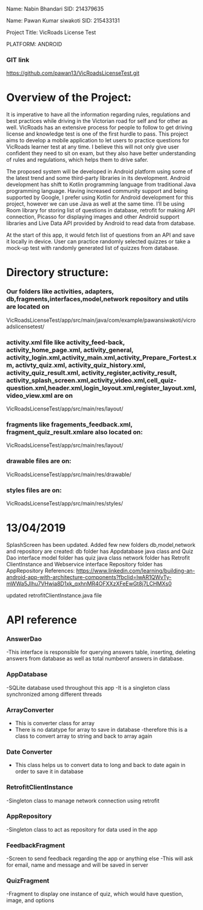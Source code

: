 
Name: Nabin Bhandari  SID: 214379635

Name: Pawan Kumar siwakoti SID: 215433131

Project Title: VicRoads License Test

PLATFORM: ANDROID

### GIT link
https://github.com/pawan13/VicRoadsLicenseTest.git

# Overview of the Project: 
It is imperative to have all the information regarding rules, regulations and best practices while driving in the Victorian road for self and for other as well. VicRoads has an extensive process for people to follow to get driving license and knowledge test is one of the first hurdle to pass. This project aims to develop a mobile application to let users to practice questions for VicRoads learner test at any time. I believe this will not only give user confident they need to sit on exam, but they also have better understanding of rules and regulations, which helps them to drive safer.

The proposed system will be developed in Android platform using some of the latest trend and some third-party libraries in its development. Android development has shift to Kotlin programming language from traditional Java programming language. Having increased community support and being supported by Google, I prefer using Kotlin for Android development for this project, however we can use Java as well at the same time. I’ll be using Room library for storing list of questions in database, retrofit for making API connection, Picasso for displaying images and other Android support libraries and Live Data API provided by Android to read data from database.

At the start of this app, it would fetch list of questions from an API and save it locally in device. User can practice randomly selected quizzes or take a mock-up test with randomly generated list of quizzes from database.


# Directory structure:
### Our folders like activities, adapters, db,fragments,interfaces,model,network repository and utils are located on
VicRoadsLicenseTest/app/src/main/java/com/example/pawansiwakoti/vicroadslicensetest/

### activity.xml file like activity_feed-back, activity_home_page.xml, activity_general, activity_login.xml,activity_main.xml,activity_Prepare_Fortest.xm, activty_quiz.xml, activity_quiz_history.xml, activity_quiz_result.xml, activity_register,activity_result, activity_splash_screen.xml,activity_video.xml,cell_quiz-question.xml,header.xml,login_loyout.xml,register_layout.xml,video_view.xml are on
VicRoadsLicenseTest/app/src/main/res/layout/

### fragments like fragements_feedback.xml, fragment_quiz_result.xmlare also located on:
VicRoadsLicenseTest/app/src/main/res/layout/

### drawable files are on:
VicRoadsLicenseTest/app/src/main/res/drawable/

### styles files are on:
VicRoadsLicenseTest/app/src/main/res/styles/

# 13/04/2019
SplashScreen has been updated.
Added few new folders db,model,network and repository are created:
db folder has Appdatabase java class and Quiz Dao interface
model folder has quiz java class
network folder has Retrofit ClientInstance and Webservice interface
Repository folder has AppRepository
References:
https://www.linkedin.com/learning/building-an-android-app-with-architecture-components?fbclid=IwAR1QWvTy-mWWa5JIhu7VHwia8D1xk_qxhnMR4OFXXzXFeEwGt8j7LCHMXs0

updated retrofitClientInstance.java file

# API reference

### AnswerDao
-This interface is responsible for querying answers table,
inserting, deleting answers from database as well as total numberof answers in database.


### AppDatabase
-SQLite database used throughout this app
-It is a singleton class synchronized among different threads


### ArrayConverter
- This is converter class for array
- There is no datatype for array to save in database
-therefore this is a class to convert array to string and back to array again


### Date Converter
- This class helps us to convert data to long and back to date again in order to save it in database


### RetrofitClientInstance
-Singleton class to manage network connection using retrofit


### AppRepository
-Singleton class to act as repository for data used in the app


### FeedbackFragment
-Screen to send feedback regarding the app or anything else
-This will ask for email, name and message and will be saved in server


### QuizFragment
-Fragment to display one instance of quiz, which would have question, image, and options

